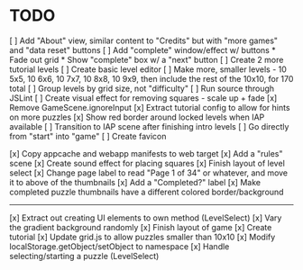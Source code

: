 # TODO

[ ] Add "About" view, similar content to "Credits" but with "more games" and "data reset" buttons
[ ] Add "complete" window/effect w/ buttons
	* Fade out grid
	* Show "complete" box w/ a "next" button
[ ] Create 2 more tutorial levels
[ ] Create basic level editor
[ ] Make more, smaller levels - 10 5x5, 10 6x6, 10 7x7, 10 8x8, 10 9x9, then include the rest of the 10x10, for 170 total
[ ] Group levels by grid size, not "difficulty"
[ ] Run source through JSLint
[ ] Create visual effect for removing squares - scale up + fade
[x] Remove GameScene.ignoreInput
[x] Extract tutorial config to allow for hints on more puzzles
[x] Show red border around locked levels when IAP available
[ ] Transition to IAP scene after finishing intro levels
[ ] Go directly from "start" into "game"
[ ] Create favicon

[x] Copy appcache and webapp manifests to web target
[x] Add a "rules" scene
[x] Create sound effect for placing squares
[x] Finish layout of level select
	[x] Change page label to read "Page 1 of 34" or whatever, and
		move it to above of the thumbnails
	[x] Add a "Completed?" label
	[x] Make completed puzzle thumbnails have a different colored border/background

-------------------

[x] Extract out creating UI elements to own method (LevelSelect)
[x] Vary the gradient background randomly
[x] Finish layout of game
[x] Create tutorial
[x] Update grid.js to allow puzzles smaller than 10x10
[x] Modify localStorage.getObject/setObject to namespace
[x] Handle selecting/starting a puzzle (LevelSelect)
